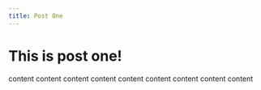 ```yaml
---
title: Post One
---
```


# This is post one!

content
content
content
content
content
content
content
content
content
